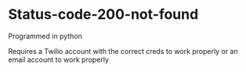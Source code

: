 # Status-code-200-not-found
Programmed in python

Requires a Twilio account with the correct creds to work properly
or an email account to work properly

